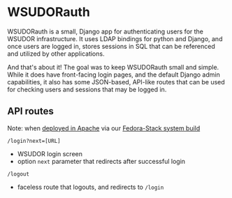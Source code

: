 # WSUDORauth
WSUDORauth is a small, Django app for authenticating users for the WSUDOR infrastructure.  It uses LDAP bindings for python and Django, and once users are logged in, stores sessions in SQL that can be referenced and utilized by other applications.  

And that's about it!  The goal was to keep WSUDORauth small and simple.  While it does have front-facing login pages, and the default Django admin capabilities, it also has some JSON-based, API-like routes that can be used for checking users and sessions that may be logged in.

## API routes

Note: when [deployed in Apache](https://github.com/WSULib/fedora-stack/blob/v2/install_scripts/wsudorauth.sh) via our [Fedora-Stack system build](https://github.com/WSULib/fedora-stack/tree/v2)

`/login?next=[URL]`
  * WSUDOR login screen
  * option `next` parameter that redirects after successful login

`/logout`
  * faceless route that logouts, and redirects to `/login`